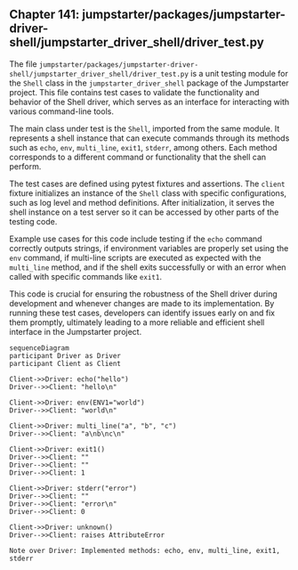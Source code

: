 ## Chapter 141: jumpstarter/packages/jumpstarter-driver-shell/jumpstarter_driver_shell/driver_test.py

 The file `jumpstarter/packages/jumpstarter-driver-shell/jumpstarter_driver_shell/driver_test.py` is a unit testing module for the `Shell` class in the `jumpstarter_driver_shell` package of the Jumpstarter project. This file contains test cases to validate the functionality and behavior of the Shell driver, which serves as an interface for interacting with various command-line tools.

   The main class under test is the `Shell`, imported from the same module. It represents a shell instance that can execute commands through its methods such as `echo`, `env`, `multi_line`, `exit1`, `stderr`, among others. Each method corresponds to a different command or functionality that the shell can perform.

   The test cases are defined using pytest fixtures and assertions. The `client` fixture initializes an instance of the `Shell` class with specific configurations, such as log level and method definitions. After initialization, it serves the shell instance on a test server so it can be accessed by other parts of the testing code.

   Example use cases for this code include testing if the `echo` command correctly outputs strings, if environment variables are properly set using the `env` command, if multi-line scripts are executed as expected with the `multi_line` method, and if the shell exits successfully or with an error when called with specific commands like `exit1`.

   This code is crucial for ensuring the robustness of the Shell driver during development and whenever changes are made to its implementation. By running these test cases, developers can identify issues early on and fix them promptly, ultimately leading to a more reliable and efficient shell interface in the Jumpstarter project.

 ```mermaid
sequenceDiagram
participant Driver as Driver
participant Client as Client

Client->>Driver: echo("hello")
Driver-->>Client: "hello\n"

Client->>Driver: env(ENV1="world")
Driver-->>Client: "world\n"

Client->>Driver: multi_line("a", "b", "c")
Driver-->>Client: "a\nb\nc\n"

Client->>Driver: exit1()
Driver-->>Client: ""
Driver-->>Client: ""
Driver-->>Client: 1

Client->>Driver: stderr("error")
Driver-->>Client: ""
Driver-->>Client: "error\n"
Driver-->>Client: 0

Client->>Driver: unknown()
Driver-->>Client: raises AttributeError

Note over Driver: Implemented methods: echo, env, multi_line, exit1, stderr
```